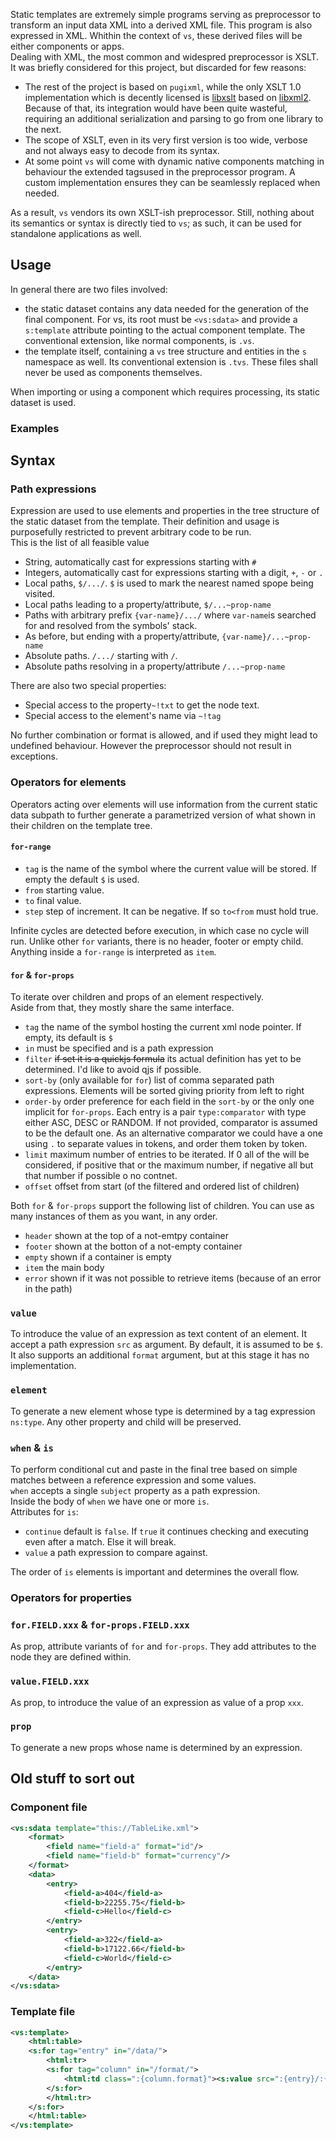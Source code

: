 Static templates are extremely simple programs serving as preprocessor to transform an input data XML into a derived XML file. This program is also expressed in XML. Whithin the context of `vs`, these derived files will be either components or apps.  
Dealing with XML, the most common and widespred preprocessor is XSLT. It was briefly considered for this project, but discarded for few reasons:

- The rest of the project is based on `pugixml`, while the only XSLT 1.0 implementation which is decently licensed is [libxslt](https://gitlab.gnome.org/GNOME/libxslt) based on [libxml2](https://gitlab.gnome.org/GNOME/libxml2).  
  Because of that, its integration would have been quite wasteful, requiring an additional serialization and parsing to go from one library to the next.
- The scope of XSLT, even in its very first version is too wide, verbose and not always easy to decode from its syntax.
- At some point `vs` will come with dynamic native components matching in behaviour the extended tagsused in the preprocessor program. A custom implementation ensures they can be seamlessly replaced when needed.

As a result, `vs` vendors its own XSLT-ish preprocessor. Still, nothing about its semantics or syntax is directly tied to `vs`; as such, it can be used for standalone applications as well.

## Usage
In general there are two files involved:
- the static dataset contains any data needed for the generation of the final component. For vs, its root must be `<vs:sdata>` and provide a `s:template` attribute pointing to the actual component template. The conventional extension, like normal components, is `.vs`.
- the template itself, containing a `vs` tree structure and entities in the `s` namespace as well. Its conventional extension is `.tvs`. These files shall never be used as components themselves.

When importing or using a component which requires processing, its static dataset is used.

### Examples

## Syntax


### Path expressions
Expression are used to use elements and properties in the tree structure of the static dataset from the template. Their definition and usage is purposefully restricted to prevent arbitrary code to be run.  
This is the list of all feasible value

- String, automatically cast for expressions starting with `#`
- Integers, automatically cast for expressions starting with a digit, `+`, `-` or `.`
- Local paths, `$/.../`. `$` is used to mark the nearest named spope being visited.
- Local paths leading to a property/attribute, `$/...~prop-name`
- Paths with arbitrary prefix `{var-name}/.../` where `var-name`is searched for and resolved from the symbols' stack.
- As before, but ending with a property/attribute, `{var-name}/...~prop-name`
- Absolute paths. `/.../` starting with `/`.
- Absolute paths resolving in a property/attribute `/...~prop-name`

There are also two special properties:
- Special access to the property`~!txt` to get the node text.
- Special access to the element's name via `~!tag`

No further combination or format is allowed, and if used they might lead to undefined behaviour. However the preprocessor should not result in exceptions.

### Operators for elements
Operators acting over elements will use information from the current static data subpath to further generate a parametrized version of what shown in their children on the template tree.

#### `for-range`

- `tag` is the name of the symbol where the current value will be stored. If empty the default `$` is used.
- `from` starting value.
- `to` final value.
- `step` step of increment. It can be negative. If so `to<from` must hold true.

Infinite cycles are detected before execution, in which case no cycle will run. Unlike other `for` variants, there is no header, footer or empty child. Anything inside a `for-range` is interpreted as `item`.

#### `for` & `for-props`

To iterate over children and props of an element respectively.  
Aside from that, they mostly share the same interface.

- `tag` the name of the symbol hosting the current xml node pointer. If empty, its default is `$`
- `in` must be specified and is a path expression
- `filter` ~~if set it is a quickjs formula~~ its actual definition has yet to be determined. I'd like to avoid qjs if possible.
- `sort-by` (only available for `for`) list of comma separated path expressions. Elements will be sorted giving priority from left to right
- `order-by` order preference for each field in the `sort-by` or the only one implicit for `for-props`. Each entry is a pair `type:comparator` with type either ASC, DESC or RANDOM. If not provided, comparator is assumed to be the default one. As an alternative comparator we could have a one using `.` to separate values in tokens, and order them token by token.
- `limit` maximum number of entries to be iterated. If 0 all of the will be considered, if positive that or the maximum number, if negative all but that number if possible o no contnet.
- `offset` offset from start (of the filtered and ordered list of children)

Both `for` & `for-props` support the following list of children. You can use as many instances of them as you want, in any order.

- `header` shown at the top of a not-emtpy container
- `footer` shown at the botton of a not-empty container
- `empty` shown if a container is empty
- `item` the main body
- `error` shown if it was not possible to retrieve items (because of an error in the path)

### `value`

To introduce the value of an expression as text content of an element. It accept a path expression `src` as argument. By default, it is assumed to be `$`.  
It also supports an additional `format` argument, but at this stage it has no implementation.

### `element`

To generate a new element whose type is determined by a tag expression `ns:type`. Any other property and child will be preserved.

### `when` & `is`

To perform conditional cut and paste in the final tree based on simple matches between a reference expression and some values.  
`when` accepts a single `subject` property as a path expression.  
Inside the body of `when` we have one or more `is`.  
Attributes for `is`:

- `continue` default is `false`. If `true` it continues checking and executing even after a match. Else it will break.
- `value` a path expression to compare against.

The order of `is` elements is important and determines the overall flow.

### Operators for properties

### `for.FIELD.xxx` & `for-props.FIELD.xxx`

As prop, attribute variants of `for` and `for-props`. They add attributes to the node they are defined within.

### `value.FIELD.xxx`

As prop, to introduce the value of an expression as value of a prop `xxx`.

### `prop`

To generate a new props whose name is determined by an expression.

## Old stuff to sort out

### Component file

```xml
<vs:sdata template="this://TableLike.xml">
    <format>
        <field name="field-a" format="id"/>
        <field name="field-b" format="currency"/>
    </format>
    <data>
        <entry>
            <field-a>404</field-a>
            <field-b>22255.75</field-b>
            <field-c>Hello</field-c>
        </entry>
        <entry>
            <field-a>322</field-a>
            <field-b>17122.66</field-b>
            <field-c>World</field-c>
        </entry>
    </data>
</vs:sdata>
```

### Template file

```xml
<vs:template>
    <html:table>
    <s:for tag="entry" in="/data/">
        <html:tr>
        <s:for tag="column" in="/format/">
            <html:td class=":{column.format}"><s:value src=":{entry}/:{column.name}"/></html:td>
        </s:for>
        </html:tr>
    </s:for>
    </html:table>
</vs:template>

```
